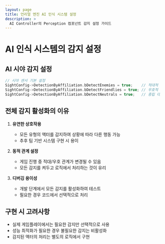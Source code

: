 ```yaml
---
layout: page
title: 언리얼 엔진 AI 인식 시스템 설정
description: >
  AI Controller의 Perception 컴포넌트 감지 설정 가이드
---
```


# AI 인식 시스템의 감지 설정

## AI 시야 감지 설정

```cpp
// 시야 센서 기본 설정
SightConfig->DetectionByAffiliation.bDetectEnemies = true;    // 적대적 대상 감지
SightConfig->DetectionByAffiliation.bDetectFriendlies = true; // 우호적 대상 감지
SightConfig->DetectionByAffiliation.bDetectNeutrals = true;   // 중립 대상 감지
```

## 전체 감지 활성화의 이유

1. **유연한 상호작용**
   - 모든 유형의 액터를 감지하여 상황에 따라 다른 행동 가능
   - 추후 팀 기반 시스템 구현 시 용이

2. **동적 관계 설정**
   - 게임 진행 중 적대/우호 관계가 변경될 수 있음
   - 모든 감지를 켜두고 로직에서 처리하는 것이 유리

3. **디버깅 용이성**
   - 개발 단계에서 모든 감지를 활성화하여 테스트
   - 필요한 경우 코드에서 선택적으로 처리

## 구현 시 고려사항

- 실제 게임플레이에서는 필요한 감지만 선택적으로 사용
- 성능 최적화가 필요한 경우 불필요한 감지는 비활성화
- 감지된 액터의 처리는 별도의 로직에서 구현 